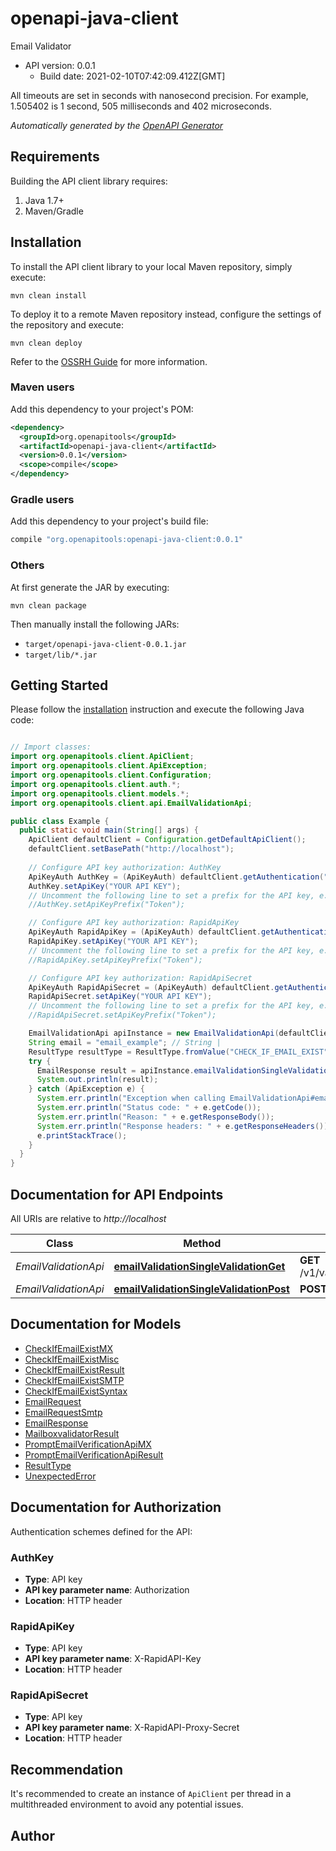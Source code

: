 # openapi-java-client

Email Validator
- API version: 0.0.1
  - Build date: 2021-02-10T07:42:09.412Z[GMT]

All timeouts are set in seconds with nanosecond precision. For example, 1.505402 is 1 second, 505 milliseconds and 402 microseconds.



*Automatically generated by the [OpenAPI Generator](https://openapi-generator.tech)*


## Requirements

Building the API client library requires:
1. Java 1.7+
2. Maven/Gradle

## Installation

To install the API client library to your local Maven repository, simply execute:

```shell
mvn clean install
```

To deploy it to a remote Maven repository instead, configure the settings of the repository and execute:

```shell
mvn clean deploy
```

Refer to the [OSSRH Guide](http://central.sonatype.org/pages/ossrh-guide.html) for more information.

### Maven users

Add this dependency to your project's POM:

```xml
<dependency>
  <groupId>org.openapitools</groupId>
  <artifactId>openapi-java-client</artifactId>
  <version>0.0.1</version>
  <scope>compile</scope>
</dependency>
```

### Gradle users

Add this dependency to your project's build file:

```groovy
compile "org.openapitools:openapi-java-client:0.0.1"
```

### Others

At first generate the JAR by executing:

```shell
mvn clean package
```

Then manually install the following JARs:

* `target/openapi-java-client-0.0.1.jar`
* `target/lib/*.jar`

## Getting Started

Please follow the [installation](#installation) instruction and execute the following Java code:

```java

// Import classes:
import org.openapitools.client.ApiClient;
import org.openapitools.client.ApiException;
import org.openapitools.client.Configuration;
import org.openapitools.client.auth.*;
import org.openapitools.client.models.*;
import org.openapitools.client.api.EmailValidationApi;

public class Example {
  public static void main(String[] args) {
    ApiClient defaultClient = Configuration.getDefaultApiClient();
    defaultClient.setBasePath("http://localhost");
    
    // Configure API key authorization: AuthKey
    ApiKeyAuth AuthKey = (ApiKeyAuth) defaultClient.getAuthentication("AuthKey");
    AuthKey.setApiKey("YOUR API KEY");
    // Uncomment the following line to set a prefix for the API key, e.g. "Token" (defaults to null)
    //AuthKey.setApiKeyPrefix("Token");

    // Configure API key authorization: RapidApiKey
    ApiKeyAuth RapidApiKey = (ApiKeyAuth) defaultClient.getAuthentication("RapidApiKey");
    RapidApiKey.setApiKey("YOUR API KEY");
    // Uncomment the following line to set a prefix for the API key, e.g. "Token" (defaults to null)
    //RapidApiKey.setApiKeyPrefix("Token");

    // Configure API key authorization: RapidApiSecret
    ApiKeyAuth RapidApiSecret = (ApiKeyAuth) defaultClient.getAuthentication("RapidApiSecret");
    RapidApiSecret.setApiKey("YOUR API KEY");
    // Uncomment the following line to set a prefix for the API key, e.g. "Token" (defaults to null)
    //RapidApiSecret.setApiKeyPrefix("Token");

    EmailValidationApi apiInstance = new EmailValidationApi(defaultClient);
    String email = "email_example"; // String | 
    ResultType resultType = ResultType.fromValue("CHECK_IF_EMAIL_EXIST"); // ResultType | ResultTypeDescription
    try {
      EmailResponse result = apiInstance.emailValidationSingleValidationGet(email, resultType);
      System.out.println(result);
    } catch (ApiException e) {
      System.err.println("Exception when calling EmailValidationApi#emailValidationSingleValidationGet");
      System.err.println("Status code: " + e.getCode());
      System.err.println("Reason: " + e.getResponseBody());
      System.err.println("Response headers: " + e.getResponseHeaders());
      e.printStackTrace();
    }
  }
}

```

## Documentation for API Endpoints

All URIs are relative to *http://localhost*

Class | Method | HTTP request | Description
------------ | ------------- | ------------- | -------------
*EmailValidationApi* | [**emailValidationSingleValidationGet**](docs/EmailValidationApi.md#emailValidationSingleValidationGet) | **GET** /v1/validation/single/{email} | 
*EmailValidationApi* | [**emailValidationSingleValidationPost**](docs/EmailValidationApi.md#emailValidationSingleValidationPost) | **POST** /v1/validation/single | 


## Documentation for Models

 - [CheckIfEmailExistMX](docs/CheckIfEmailExistMX.md)
 - [CheckIfEmailExistMisc](docs/CheckIfEmailExistMisc.md)
 - [CheckIfEmailExistResult](docs/CheckIfEmailExistResult.md)
 - [CheckIfEmailExistSMTP](docs/CheckIfEmailExistSMTP.md)
 - [CheckIfEmailExistSyntax](docs/CheckIfEmailExistSyntax.md)
 - [EmailRequest](docs/EmailRequest.md)
 - [EmailRequestSmtp](docs/EmailRequestSmtp.md)
 - [EmailResponse](docs/EmailResponse.md)
 - [MailboxvalidatorResult](docs/MailboxvalidatorResult.md)
 - [PromptEmailVerificationApiMX](docs/PromptEmailVerificationApiMX.md)
 - [PromptEmailVerificationApiResult](docs/PromptEmailVerificationApiResult.md)
 - [ResultType](docs/ResultType.md)
 - [UnexpectedError](docs/UnexpectedError.md)


## Documentation for Authorization

Authentication schemes defined for the API:
### AuthKey

- **Type**: API key
- **API key parameter name**: Authorization
- **Location**: HTTP header

### RapidApiKey

- **Type**: API key
- **API key parameter name**: X-RapidAPI-Key
- **Location**: HTTP header

### RapidApiSecret

- **Type**: API key
- **API key parameter name**: X-RapidAPI-Proxy-Secret
- **Location**: HTTP header


## Recommendation

It's recommended to create an instance of `ApiClient` per thread in a multithreaded environment to avoid any potential issues.

## Author



